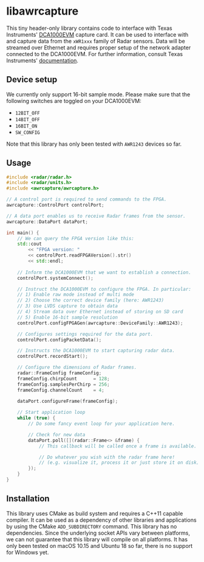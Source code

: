 # libawrcapture
This tiny header-only library contains code to interface with Texas Instruments' [DCA1000EVM](https://www.ti.com/lit/ug/spruij4a/spruij4a.pdf) capture card. It can be used to interface with and capture data from the `xWR1xxx` family of Radar sensors. Data will be streamed over Ethernet and requires proper setup of the network adapter connected to the DCA1000EVM. For further information, consult Texas Instruments' [documentation](https://www.ti.com/lit/ug/spruij4a/spruij4a.pdf).

## Device setup
We currently only support 16-bit sample mode. Please make sure that the following switches are toggled on your DCA1000EVM:
* `12BIT_OFF`
* `14BIT_OFF`
* `16BIT_ON`
* `SW_CONFIG`

Note that this library has only been tested with `AWR1243` devices so far.

## Usage

```c++
#include <radar/radar.h>
#include <radar/units.h>
#include <awrcapture/awrcapture.h>

// A control port is required to send commands to the FPGA.
awrcapture::ControlPort controlPort;

// A data port enables us to receive Radar frames from the sensor.
awrcapture::DataPort dataPort;

int main() {
    // We can query the FPGA version like this:
    std::cout
        << "FPGA version: "
        << controlPort.readFPGAVersion().str()
        << std::endl;
    
    // Inform the DCA1000EVM that we want to establish a connection.
    controlPort.systemConnect();

    // Instruct the DCA1000EVM to configure the FPGA. In particular:
    // 1) Enable raw mode instead of multi mode
    // 2) Choose the correct device family (here: AWR1243)
    // 3) Use LVDS capture to obtain data
    // 4) Stream data over Ethernet instead of storing on SD card
    // 5) Enable 16-bit sample resolution
    controlPort.configFPGAGen(awrcapture::DeviceFamily::AWR1243);

    // Configures settings required for the data port.
    controlPort.configPacketData();

    // Instructs the DCA1000EVM to start capturing radar data.
    controlPort.recordStart();

    // Configure the dimensions of Radar frames.
    radar::FrameConfig frameConfig;
    frameConfig.chirpCount      = 128;
    frameConfig.samplesPerChirp = 256;
    frameConfig.channelCount    = 4;
    
    dataPort.configureFrame(frameConfig);

    // Start application loop
    while (true) {
        // Do some fancy event loop for your application here.

        // Check for new data
        dataPort.poll([](radar::Frame<> &frame) {
            // This callback will be called once a frame is available.

            // Do whatever you wish with the radar frame here!
            // (e.g. visualize it, process it or just store it on disk)
        });
    }
}
```

## Installation
This library uses CMake as build system and requires a C++11 capable compiler. It can be used as a dependency of other libraries and applications by using the CMake `ADD_SUBDIRECTORY` command. This library has no dependencies. Since the underlying socket APIs vary between platforms, we can not guarantee that this library will compile on all platforms. It has only been tested on macOS 10.15 and Ubuntu 18 so far, there is no support for Windows yet.
